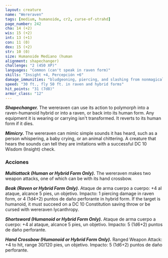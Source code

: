 ```yaml
---
layout: creature
name: "Wereraven"
tags: [medium, humanoide, cr2, curse-of-strahd]
page_number: 242
cha: 14 (+2)
wis: 15 (+2)
int: 13 (+1)
con: 11 (0)
dex: 15 (+2)
str: 10 (0)
size: Humanoide Mediano (human
alignment: shapechanger)
challenge: "2 (450 XP)"
languages: "Common (can't speak in raven form)"
skills: "Insight +4, Percepción +6"
damage_immunities: "bludgeoning, piercing, and slashing from nonmagical attacks not made with silvered weapons"
speed: "30 ft., fly 50 ft. in raven and hybrid forms"
hit_points: "31 (7d8)"
armor_class: "12"
---
```


***Shapechanger.*** The wereraven can use its action to polymorph into a raven-humanoid hybrid or into a raven, or back into its human form. Any equipment it is wearing or carrying isn't transformed. It reverts to its human form if it dies.

***Mimicry.*** The wereraven can mimic simple sounds it has heard, such as a person whispering, a baby crying, or an animal chittering. A creature that hears the sounds can tell they are imitations with a successful DC 10 Wisdom (Insight) check.

### Acciones

***Multiattack (Human or Hybrid Form Only).*** The wereraven makes two weapon attacks, one of which can be with its hand crossbow.

***Beak (Raven or Hybrid Form Only).*** Ataque de arma cuerpo a cuerpo: +4 al ataque, alcance 5 pies, un objetivo. Impacto: 1 piercing damage in raven form, or 4 (1d4+2) puntos de daño perforante in hybrid form. If the target is humanoid, it must succeed on a DC 10 Constitution saving throw or be cursed with wereraven lycanthropy.

***Shortsword (Humanoid or Hybrid Form Only).*** Ataque de arma cuerpo a cuerpo: +4 al ataque, alcance 5 pies, un objetivo. Impacto: 5 (1d6+2) puntos de daño perforante.

***Hand Crossbow (Humanoid or Hybrid Form Only).*** Ranged Weapon Attack: +4 to hit, range 30/120 pies, un objetivo. Impacto: 5 (1d6+2) puntos de daño perforante.